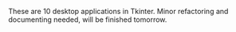 These are 10 desktop applications in Tkinter.
Minor refactoring and documenting needed, will be finished tomorrow.


